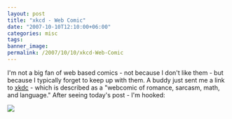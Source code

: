 ```yaml
---
layout: post
title: "xkcd - Web Comic"
date: "2007-10-10T12:10:00+06:00"
categories: misc 
tags: 
banner_image: 
permalink: /2007/10/10/xkcd-Web-Comic
---
```


I'm not a big fan of web based comics - not because I don't like them - but because I typically forget to keep up with them. A buddy just sent me a link to <a href="http://xkcd.com/">xkdc</a> - which is described as a "webcomic of romance, sarcasm, math, and language." After seeing today's post - I'm hooked:

<img src="http://imgs.xkcd.com/comics/exploits_of_a_mom.png">